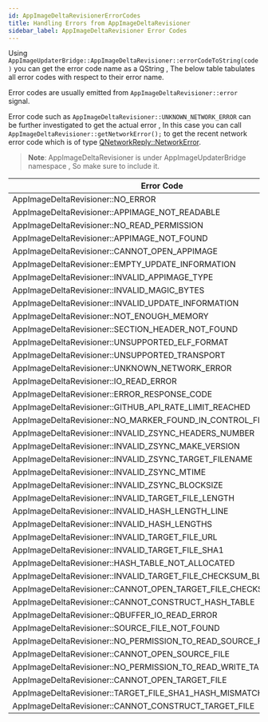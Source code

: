 ```yaml
---
id: AppImageDeltaRevisionerErrorCodes
title: Handling Errors from AppImageDeltaRevisioner
sidebar_label: AppImageDeltaRevisioner Error Codes
---
```


Using ```AppImageUpdaterBridge::AppImageDeltaRevisioner::errorCodeToString(code)``` you can get the error code name as 
a QString , The below table tabulates all error codes with respect to their error name.

Error codes are usually emitted from ```AppImageDeltaRevisioner::error``` signal.

Error code such as ```AppImageDeltaRevisioner::UNKNOWN_NETWORK_ERROR``` can be further investigated to get the actual 
error , In this case you can call ```AppImageDeltaRevisioner::getNetworkError();``` to get the recent network error code 
which is of type [QNetworkReply::NetworkError](https://doc.qt.io/qt-5/qnetworkreply.html#NetworkError-enum).


> **Note**: AppImageDeltaRevisioner is under AppImageUpdaterBridge namespace , So make sure to include it.


| Error Code | Value |
|-----------------------------------------------------|-------|
| AppImageDeltaRevisioner::NO_ERROR | 0 |
| AppImageDeltaRevisioner::APPIMAGE_NOT_READABLE | 1 |
| AppImageDeltaRevisioner::NO_READ_PERMISSION | 2 |
| AppImageDeltaRevisioner::APPIMAGE_NOT_FOUND | 3 |
| AppImageDeltaRevisioner::CANNOT_OPEN_APPIMAGE | 4 |
| AppImageDeltaRevisioner::EMPTY_UPDATE_INFORMATION | 5 |
| AppImageDeltaRevisioner::INVALID_APPIMAGE_TYPE | 6 |
| AppImageDeltaRevisioner::INVALID_MAGIC_BYTES | 7 |
| AppImageDeltaRevisioner::INVALID_UPDATE_INFORMATION | 8 |
| AppImageDeltaRevisioner::NOT_ENOUGH_MEMORY | 9 |
| AppImageDeltaRevisioner::SECTION_HEADER_NOT_FOUND | 10 |
| AppImageDeltaRevisioner::UNSUPPORTED_ELF_FORMAT | 11 |
| AppImageDeltaRevisioner::UNSUPPORTED_TRANSPORT | 12 |
| AppImageDeltaRevisioner::UNKNOWN_NETWORK_ERROR | 50 |
|  AppImageDeltaRevisioner::IO_READ_ERROR | 51 |
| AppImageDeltaRevisioner::ERROR_RESPONSE_CODE | 52 |
| AppImageDeltaRevisioner::GITHUB_API_RATE_LIMIT_REACHED | 53 |
| AppImageDeltaRevisioner::NO_MARKER_FOUND_IN_CONTROL_FILE | 54 |
| AppImageDeltaRevisioner::INVALID_ZSYNC_HEADERS_NUMBER | 55 |
| AppImageDeltaRevisioner::INVALID_ZSYNC_MAKE_VERSION | 56 |
| AppImageDeltaRevisioner::INVALID_ZSYNC_TARGET_FILENAME | 57 |
| AppImageDeltaRevisioner::INVALID_ZSYNC_MTIME | 58 |
| AppImageDeltaRevisioner::INVALID_ZSYNC_BLOCKSIZE | 59 |
| AppImageDeltaRevisioner::INVALID_TARGET_FILE_LENGTH | 60 |
| AppImageDeltaRevisioner::INVALID_HASH_LENGTH_LINE | 61 |
| AppImageDeltaRevisioner::INVALID_HASH_LENGTHS | 62 |
| AppImageDeltaRevisioner::INVALID_TARGET_FILE_URL | 63 |
| AppImageDeltaRevisioner::INVALID_TARGET_FILE_SHA1 | 64 |
|  AppImageDeltaRevisioner::HASH_TABLE_NOT_ALLOCATED | 100 |
| AppImageDeltaRevisioner::INVALID_TARGET_FILE_CHECKSUM_BLOCKS | 101 |
| AppImageDeltaRevisioner::CANNOT_OPEN_TARGET_FILE_CHECKSUM_BLOCKS | 102 |
| AppImageDeltaRevisioner::CANNOT_CONSTRUCT_HASH_TABLE | 103 |
| AppImageDeltaRevisioner::QBUFFER_IO_READ_ERROR | 104 |
| AppImageDeltaRevisioner::SOURCE_FILE_NOT_FOUND | 105 |
| AppImageDeltaRevisioner::NO_PERMISSION_TO_READ_SOURCE_FILE | 106 |
| AppImageDeltaRevisioner::CANNOT_OPEN_SOURCE_FILE | 107 |
| AppImageDeltaRevisioner::NO_PERMISSION_TO_READ_WRITE_TARGET_FILE | 108 |
| AppImageDeltaRevisioner::CANNOT_OPEN_TARGET_FILE | 109 |
| AppImageDeltaRevisioner::TARGET_FILE_SHA1_HASH_MISMATCH | 110 |
| AppImageDeltaRevisioner::CANNOT_CONSTRUCT_TARGET_FILE | 111 |
